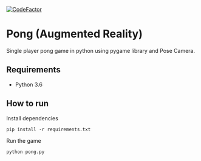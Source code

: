 [![CodeFactor](https://www.codefactor.io/repository/github/wonder-tree/pong-python/badge)](https://www.codefactor.io/repository/github/wonder-tree/pong-python)

# Pong (Augmented Reality)
Single player pong game in python using pygame library and Pose Camera.

## Requirements

* Python 3.6

## How to run

Install dependencies
```
pip install -r requirements.txt
```

Run the game
```
python pong.py
```

